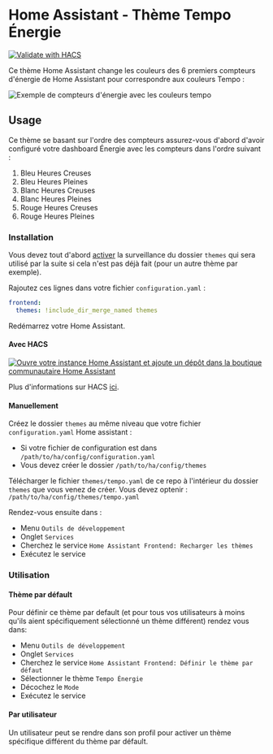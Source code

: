 # Home Assistant - Thème Tempo Énergie

[![Validate with HACS](https://github.com/hekmon/hatempotheme/actions/workflows/hacs.yaml/badge.svg)](https://github.com/hekmon/hatempotheme/actions/workflows/hacs.yaml)

Ce thème Home Assistant change les couleurs des 6 premiers compteurs d'énergie de Home Assistant pour correspondre aux couleurs Tempo :

![Exemple de compteurs d'énergie avec les couleurs tempo](https://github.com/hekmon/hatempotheme/raw/v1.0.0/res/tempo_energy.png)

## Usage

Ce thème se basant sur l'ordre des compteurs assurez-vous d'abord d'avoir configuré votre dashboard Énergie avec les compteurs dans l'ordre suivant :

 1. Bleu Heures Creuses
 2. Bleu Heures Pleines
 3. Blanc Heures Creuses
 4. Blanc Heures Pleines
 5. Rouge Heures Creuses
 6. Rouge Heures Pleines

### Installation

Vous devez tout d'abord [activer](https://hacs.xyz/docs/categories/themes/) la surveillance du dossier `themes` qui sera utilisé par la suite si cela n'est pas déjà fait (pour un autre thème par exemple).

Rajoutez ces lignes dans votre fichier `configuration.yaml` :

```yaml
frontend:
  themes: !include_dir_merge_named themes
```

Redémarrez votre Home Assistant.

#### Avec HACS

[![Ouvre votre instance Home Assistant et ajoute un dépôt dans la boutique communautaire Home Assistant](https://my.home-assistant.io/badges/hacs_repository.svg)](https://my.home-assistant.io/redirect/hacs_repository/?owner=hekmon&repository=hatempotheme&category=theme)

Plus d'informations sur HACS [ici](https://hacs.xyz/).

#### Manuellement

Créez le dossier `themes` au même niveau que votre fichier `configuration.yaml` Home assistant :

* Si votre fichier de configuration est dans `/path/to/ha/config/configuration.yaml`
* Vous devez créer le dossier `/path/to/ha/config/themes`

Télécharger le fichier `themes/tempo.yaml` de ce repo à l'intérieur du dossier `themes` que vous venez de créer. Vous devez optenir : `/path/to/ha/config/themes/tempo.yaml`

Rendez-vous ensuite dans :

* Menu `Outils de développement`
* Onglet `Services`
* Cherchez le service `Home Assistant Frontend: Recharger les thèmes`
* Exécutez le service

### Utilisation

#### Thème par défault

Pour définir ce thème par default (et pour tous vos utilisateurs à moins qu'ils aient spécifiquement sélectionné un thème différent) rendez vous dans:

* Menu `Outils de développement`
* Onglet `Services`
* Cherchez le service `Home Assistant Frontend: Définir le thème par défaut`
* Sélectionner le thème `Tempo Énergie`
* Décochez le `Mode`
* Exécutez le service

#### Par utilisateur

Un utilisateur peut se rendre dans son profil pour activer un thème spécifique différent du thème par défault.
